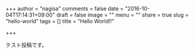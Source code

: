 +++
author = "nagisa"
comments = false
date = "2016-10-04T17:14:31+09:00"
draft = false
image = ""
menu = ""
share = true
slug = "hello-world"
tags = []
title = "Hello World!!"

+++

テスト投稿です。
